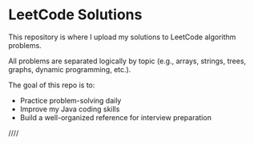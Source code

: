 # LeetCode Solutions

This repository is where I upload my solutions to LeetCode algorithm problems.
  
All problems are separated logically by topic (e.g., arrays, strings, trees, graphs, dynamic programming, etc.).  

The goal of this repo is to:
- Practice problem-solving daily
- Improve my Java coding skills
- Build a well-organized reference for interview preparation



////
